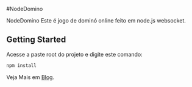 #NodeDomino

NodeDomino Este é jogo de dominó online feito em node.js websocket.


## Getting Started

Acesse a paste root do projeto e digite este comando:

```bash
npm install 
```


Veja Mais em [Blog](http://blog.felipefm32.com/2017/06/domino.html).
